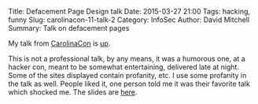 Title: Defacement Page Design talk
Date: 2015-03-27 21:00
Tags: hacking, funny
Slug: carolinacon-11-talk-2
Category: InfoSec
Author: David Mitchell
Summary: Talk on defacement pages

My talk from [CarolinaCon](http://carolinacon.org) is [up](https://www.youtube.com/watch?v=TZ9j57bbpjM).

This is not a professional talk, by any means, it was a humorous one, 
at a hacker con, meant to be somewhat entertaining, delivered late at night. 
Some of the sites displayed contain profanity, etc. I use some profanity 
in the talk as well. People liked it, one person told me it was their favorite 
talk which shocked me. The slides are [here](http://digital-shokunin.net/presentations/defacement-presentation/).

